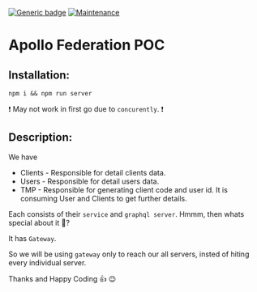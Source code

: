 [![Generic badge](https://img.shields.io/badge/Build-Passing-<COLOR>.svg)](https://shields.io/)
[![Maintenance](https://img.shields.io/badge/Coverage-0%-red.svg)](https://GitHub.com/Naereen/StrapDown.js/graphs/commit-activity)

<h1 allign="center">Apollo Federation POC</h1>

## Installation:

```
npm i && npm run server
````
:exclamation: May not work in first go due to `concurently`. :exclamation:

## Description:

We have

- Clients - Responsible for detail clients data.
- Users - Responsible for detail users data.
- TMP - Responsible for generating client code and user id. It is consuming User and Clients to get further details.

Each consists of their `service` and `graphql server`.
Hmmm, then whats special about it :thinking:?

It has `Gateway`.

So we will be using `gateway` only to reach our all servers, insted of hiting every individual server.

Thanks and Happy Coding :+1: :wink: